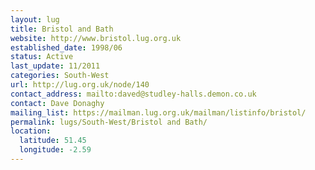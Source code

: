 ```yaml
---
layout: lug
title: Bristol and Bath
website: http://www.bristol.lug.org.uk
established_date: 1998/06
status: Active
last_update: 11/2011
categories: South-West
url: http://lug.org.uk/node/140
contact_address: mailto:daved@studley-halls.demon.co.uk
contact: Dave Donaghy
mailing_list: https://mailman.lug.org.uk/mailman/listinfo/bristol/
permalink: lugs/South-West/Bristol and Bath/
location:
  latitude: 51.45
  longitude: -2.59
---
```

